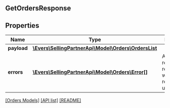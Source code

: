 ## GetOrdersResponse

## Properties

Name | Type | Description | Notes
------------ | ------------- | ------------- | -------------
**payload** | [**\Evers\SellingPartnerApi\Model\Orders\OrdersList**](OrdersList.md) |  | [optional]
**errors** | [**\Evers\SellingPartnerApi\Model\Orders\Error[]**](Error.md) | A list of error responses returned when a request is unsuccessful. | [optional]

[[Orders Models]](../) [[API list]](../../Api) [[README]](../../../README.md)

